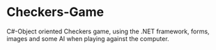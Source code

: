 # Checkers-Game
C#-Object oriented Checkers game, using the .NET framework, forms, images and some AI when playing against the computer.
